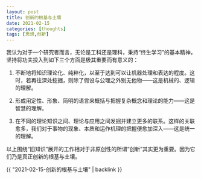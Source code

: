 ```yaml
---
layout: post
title: 创新的根基与土壤
date: 2021-02-15
categories: [thoughts]
tags: [思想,创新]
---
```


我认为对于一个研究者而言，无论是工科还是理科，秉持“终生学习”的基本精神，坚持将功夫投入到如下三个方面是极其重要而有意义的：

1. 不断地将知识理论化、纯粹化，以至于达到可以让机器处理和表达的程度。这时，若再往深处挖掘，则除了假设与公理之外别无他物——这是机械的、逻辑的理解。

2. 形成用定性、形象、简明的语言来概括与把握复杂概念和理论的能力——这是智慧的理解。

3. 在不同的理论知识之间、理论与应用之间发掘并建立更多的联系。这样的关联愈多，我们对于事物的现象、本质和运作机理的把握便愈加深入——这是统一的理解。

以上围绕“旧知识”展开的工作相对于非原创性的所谓“创新”其实更为重要。因为它们乃是真正创新的根基与土壤。

{{ "2021-02-15-创新的根基与土壤" | backlink }}
